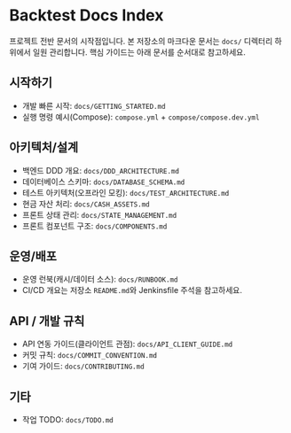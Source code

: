 # Backtest Docs Index

프로젝트 전반 문서의 시작점입니다. 본 저장소의 마크다운 문서는 `docs/` 디렉터리 하위에서 일원 관리합니다. 핵심 가이드는 아래 문서를 순서대로 참고하세요.

## 시작하기

- 개발 빠른 시작: `docs/GETTING_STARTED.md`
- 실행 명령 예시(Compose): `compose.yml` + `compose/compose.dev.yml`

## 아키텍처/설계

- 백엔드 DDD 개요: `docs/DDD_ARCHITECTURE.md`
- 데이터베이스 스키마: `docs/DATABASE_SCHEMA.md`
- 테스트 아키텍처(오프라인 모킹): `docs/TEST_ARCHITECTURE.md`
- 현금 자산 처리: `docs/CASH_ASSETS.md`
- 프론트 상태 관리: `docs/STATE_MANAGEMENT.md`
- 프론트 컴포넌트 구조: `docs/COMPONENTS.md`

## 운영/배포

- 운영 런북(캐시/데이터 소스): `docs/RUNBOOK.md`
- CI/CD 개요는 저장소 `README.md`와 Jenkinsfile 주석을 참고하세요.

## API / 개발 규칙

- API 연동 가이드(클라이언트 관점): `docs/API_CLIENT_GUIDE.md`
- 커밋 규칙: `docs/COMMIT_CONVENTION.md`
- 기여 가이드: `docs/CONTRIBUTING.md`

## 기타

- 작업 TODO: `docs/TODO.md`

